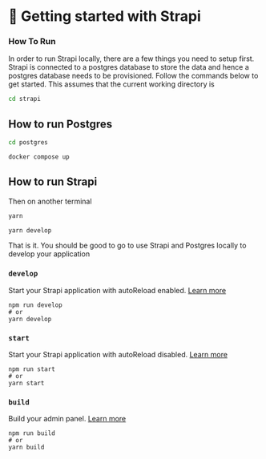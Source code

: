 # 🚀 Getting started with Strapi

### How To Run
In order to run Strapi locally, there are a few things you need to setup first. Strapi is connected to a postgres database to store the data and hence a postgres database needs to be provisioned. Follow the commands below to get started. This assumes that the current working directory is 

```bash
cd strapi
```
## How to run Postgres

```bash
cd postgres
```
```bash
docker compose up
```

## How to run Strapi

Then on another terminal
```bash
yarn
```
```bash
yarn develop
```

That is it. You should be good to go to use Strapi and Postgres locally to develop your application

### `develop`

Start your Strapi application with autoReload enabled. [Learn more](https://docs.strapi.io/dev-docs/cli#strapi-develop)

```
npm run develop
# or
yarn develop
```

### `start`

Start your Strapi application with autoReload disabled. [Learn more](https://docs.strapi.io/dev-docs/cli#strapi-start)

```
npm run start
# or
yarn start
```

### `build`

Build your admin panel. [Learn more](https://docs.strapi.io/dev-docs/cli#strapi-build)

```
npm run build
# or
yarn build
```
